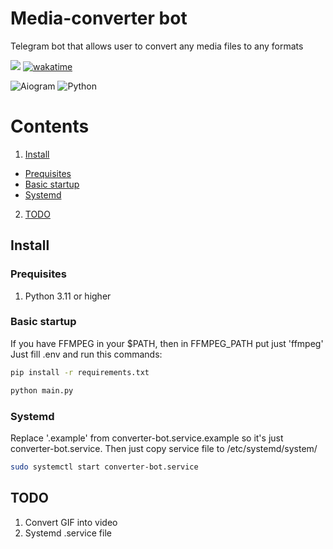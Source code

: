 # Media-converter bot
 Telegram bot that allows user to convert any media files to any formats

[<img src="https://img.shields.io/badge/Telegram-%40converter__media__bot-blue">](https://t.me/converter_media_bot)
[![wakatime](https://wakatime.com/badge/user/4d0cc4aa-e1c1-483b-8c80-199c9ea5d0c5/project/45475bdb-2f59-4d7a-b6aa-c7372321c08f.svg)](https://wakatime.com/badge/user/4d0cc4aa-e1c1-483b-8c80-199c9ea5d0c5/project/45475bdb-2f59-4d7a-b6aa-c7372321c08f.svg)

![Aiogram](https://img.shields.io/badge/aiogram-14354C?style=for-the-badge&logo=python&logoColor=white)
![Python](https://img.shields.io/badge/Python-3776AB?style=for-the-badge&logo=python&logoColor=white)

 # Contents
 1. <a href="#install">Install</a>
  * <a href="#prequisites">Prequisites</a> 
  * <a href="#basic-startup">Basic startup</a>
  * <a href="#systemd">Systemd</a>
 2. <a href="#todo">TODO</a>

## Install

### Prequisites
1. Python 3.11 or higher

### Basic startup
If you have FFMPEG in your $PATH, then in FFMPEG_PATH put just 'ffmpeg'
Just fill .env and run this commands:
```bash
pip install -r requirements.txt
```
```bash
python main.py
```

### Systemd
Replace '.example' from converter-bot.service.example so it's just converter-bot.service. 
 Then just copy service file to /etc/systemd/system/ 
 ```bash 
 sudo systemctl start converter-bot.service 
 ```

## TODO
1. Convert GIF into video
2. Systemd .service file
